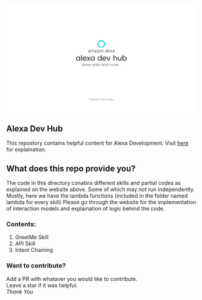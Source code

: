 <img src="./images/banner.png" height = "70%" width = "100%"/>  

## Alexa Dev Hub
This repostory contains helpful content for Alexa Development.
Visit [here](https://tarunnsingh.github.io/alexa-dev-hub/) for explaination.

## What does this repo provide you?
The code in this directory conatins different skills and partial codes as explained on the website above. Some of which may not run independently. Mostly, here we have the lambda functions (included in the folder named lambda for every skill)
Please go through the website for the implementation of interaction models and explaination of logic behind the code.  

### Contents:
1. GreetMe Skill
2. API Skill
3. Intent Chaining

### Want to contribute?
Add a PR with whataver you would like to contribute.  
Leave a star if it was helpful.  
_Thank You_
